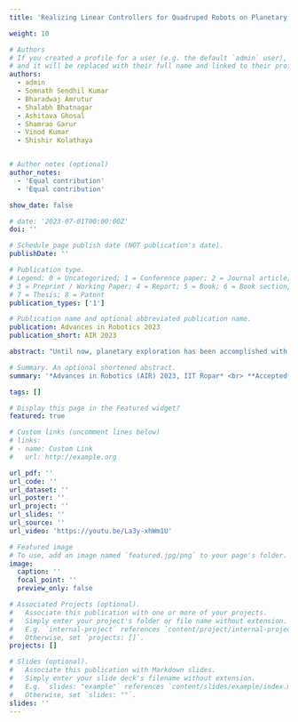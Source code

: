 ```yaml
---
title: 'Realizing Linear Controllers for Quadruped Robots on Planetary Terrains'

weight: 10

# Authors
# If you created a profile for a user (e.g. the default `admin` user), write the username (folder name) here
# and it will be replaced with their full name and linked to their profile.
authors:
  - admin
  - Somnath Sendhil Kumar
  - Bharadwaj Amrutur
  - Shalabh Bhatnagar
  - Ashitava Ghosal
  - Shamrao Garur
  - Vinod Kumar
  - Shishir Kolathaya


# Author notes (optional)
author_notes:
  - 'Equal contribution'
  - 'Equal contribution'

show_date: false

# date: '2023-07-01T00:00:00Z'
doi: ''

# Schedule page publish date (NOT publication's date).
publishDate: ''

# Publication type.
# Legend: 0 = Uncategorized; 1 = Conference paper; 2 = Journal article;
# 3 = Preprint / Working Paper; 4 = Report; 5 = Book; 6 = Book section;
# 7 = Thesis; 8 = Patent
publication_types: ['1']

# Publication name and optional abbreviated publication name.
publication: Advances in Robotics 2023
publication_short: AIR 2023

abstract: "Until now, planetary exploration has been accomplished with wheeled vehicles, making movement in highly complex, sandy, and sloping terrain incredibly tough. On the other hand, legged robots have come a long way in the last decade and have reached a stage of development where practical applications appear to be possible. Legged robots can overcome wheeled vehicles' difficulties when exploring harsh environments like impact craters to collect critical scientific data. As a result, there is a need to develop simple, stable walking controllers given the limited power resources and reserve maximum onboard computing for scientific equipment while exploring such regions. This work proposes a walking controller for legged robots that is computationally efficient at runtime for traversing planetary terrains. We implement this walking controller on our custom built quadruped, using learned linear feedback policies that modulate the end-foot trajectories. The proposed walking controller can traverse various planetary terrains such as flat, sloped, rugged, loose, and lower-than-Earth gravity conditions in simulation environments. Our controller outperforms the baseline open-loop controller on planetary landscapes by reducing slippage and increasing stability. We have also provided preliminary hardware testing results of our controller. In addition, video results can be found at: https://youtu.be/La3y-xhWm1U"

# Summary. An optional shortened abstract.
summary: '*Advances in Robotics (AIR) 2023, IIT Ropar* <br> **Accepted**'

tags: []

# Display this page in the Featured widget?
featured: true

# Custom links (uncomment lines below)
# links:
# - name: Custom Link
#   url: http://example.org

url_pdf: ''
url_code: ''
url_dataset: ''
url_poster: ''
url_project: ''
url_slides: ''
url_source: ''
url_video: 'https://youtu.be/La3y-xhWm1U'

# Featured image
# To use, add an image named `featured.jpg/png` to your page's folder.
image:
  caption: ''
  focal_point: ''
  preview_only: false

# Associated Projects (optional).
#   Associate this publication with one or more of your projects.
#   Simply enter your project's folder or file name without extension.
#   E.g. `internal-project` references `content/project/internal-project/index.md`.
#   Otherwise, set `projects: []`.
projects: []

# Slides (optional).
#   Associate this publication with Markdown slides.
#   Simply enter your slide deck's filename without extension.
#   E.g. `slides: "example"` references `content/slides/example/index.md`.
#   Otherwise, set `slides: ""`.
slides: ''
---
```


<!-- empty -->
